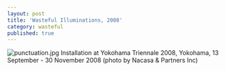```yaml
---
layout: post
title: 'Wasteful Illuminations, 2008'
category: wasteful
published: true
---
```


![punctuation.jpg]({{site.baseurl}}/assets/img/2016_register_01.jpg)
Installation at Yokohama Triennale 2008, Yokohama, 13 September - 30 November 2008 (photo by Nacasa & Partners Inc)
